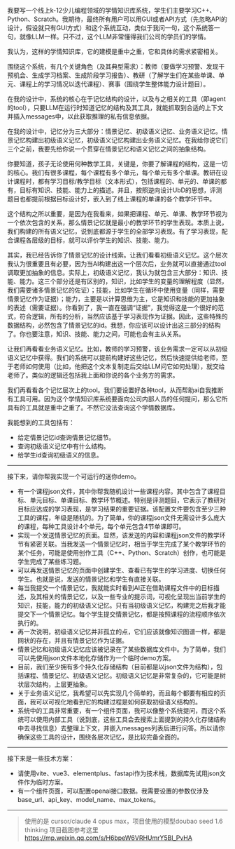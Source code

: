 我要写一个线上k-12少儿编程领域的学情知识库系统，学生们主要学习C++、Python、Scratch。我期待，最终所有用户可以用GUI或者API方式（先忽略API的设计，假设就只有GUI方式）和这个系统互动，类似于我问一句，这个系统答一句，就像LLM一样。只不过，这个LLM非常懂得我们公司的学员们的学情。

我认为，这样的学情知识库，它的建模是重中之重，它和具体的需求紧密相关。

围绕这个系统，有几个关键角色（及其典型需求）：教师（要做学习预警、发现干预机会、生成学习档案、生成阶段学习报告）、教研（了解学生们在某些单课、单元、课程上的学习情况以迭代课程）、赛事（围绕学生整体能力设计题目）。

在我的设计中，系统的核心在于记忆结构的设计，以及与之相关的工具（即agent的tool），只要LLM在运行时知道记忆的结构及其工具，就能抓取到合适的上下文并插入messages中，以此获取推理的私有信息依据。

在我的设计中，记忆分为三大部分：情景记忆、初级语义记忆、业务语义记忆。情景记忆构建出初级语义记忆，初级语义记忆构建出业务语义记忆。在我给你说它们三个之前，我要先给你说一个贯穿在情景记忆和语义记忆之间的抽象结构。

你要知道，孩子无论使用何种教学工具，关键是，你要了解课程的结构，这是一切的核心。我们有很多课程，每个课程有多个单元，每个单元有多个单课。教研在设计课程时，都有学习目标/教学目标（文本形式），包括课程的、单元的、单课的都有，目标有知识、技能、能力上的描述。并且，按照逆向设计UbD的思想，评测题目也都提前根据目标设计好，嵌入到了线上课程的单课的各个教学环节中。

这个结构之所以重要，是因为在我看来，如果把课程、单元、单课、教学环节视为一个依次包含的关系，那么情景记忆就是最小的教学环节的学生表现。本质上说，我们构建的所有语义记忆，说到底都源于学生的全部学习表现。有了学习表现，配合课程各层级的目标，就可以评价学生的知识、技能、能力。

其实，我已经告诉你了情景记忆的设计线索。让我们看看初级语义记忆。这个层次我认为很重要且有必要，因为当AI构建出这一个层次后，业务就可以直接通过tool调取更加抽象的信息。实际上，初级语义记忆，我认为就包含三大部分：知识、技能、能力。这三个部分还是有区别的，知识，比如学生的变量的理解程度（显然，我们需要诸多情景记忆的佐证）；技能，比如学生在循环中使用变量（同样，需要情景记忆作为证据）；能力，主要是以计算思维为主，它是知识和技能的更加抽象的表述（需要证据）。你看到了，我一直在强调“证据”，我觉得这是一个很好的范式，符合逻辑，所有的分析，当然应该基于学习表现作为证据。因此，这些特殊的数据结构，必然包含了情景记忆的id。我想，你应该可以设计出这三部分的结构了。你也要注意，知识、技能、能力之间，可能也会有主从关系。

让我们再看看业务语义记忆。比如，教师的学习预警，该业务需求一定可以从初级语义记忆中获得。我们的系统可以提前构建好这些记忆，然后快速提供给老师，至于老师如何使用（比如，他把这个文本复制走后交给LLM问它如何处理），就交给老师了。类似的逻辑还包括我上面和你说的各个业务方的需求。

我们再看看各个记忆层次上的tool。我们要设置好各种tool，从而帮助ai自我推断有工具可用。因为这个学情知识库系统要面向公司内部人员的任何提问，那么它所具有的工具就是重中之重了。不然它没法查询这个学情数据库。

我能想到的工具包括有：
- 给定情景记忆id查询情景记忆细节。
- 查询初级语义记忆中有什么结构。
- 给学生id查询初级语义的信息。

---
接下来，请你帮我实现一个可运行的迷你demo。
- 有一个课程json文件，其中你帮我随机设计一些课程内容。其中包含了课程目标、单元目标、单课目标、教学环节概述。特别是评测题目，它表示了教研对目标应达成的学习表现，是学习结果的重要证据。该配置文件要包含至少三种工具的课程，年级是随机的。为了简单，你的课程json文件无需设计多么庞大的课程，每种工具设计4个单元，每个单元包含4节单课即可。
- 实现一个发送情景记忆的页面。显然，该发送的内容和课程json文件的教学环节有紧密关联。当我发送一个情景记忆时，相当于学生完成了某个教学环节的某个任务，可能是使用创作工具（C++、Python、Scratch）创作，也可能是学生完成了某些练习题。
- 可以再发送情景记忆的页面中创建学生、查看已有学生的学习进度、切换任何学生。也就是说，发送的情景记忆和学生有直接关联。
- 每当我提交一个情景记忆，我就能实时看到AI正在借助课程文件中的目标描述，及其相关的情景记忆，以及一些专业的提示词，可视化呈现出当前学生的知识，技能，能力的初级语义记忆。只有当初级语义记忆，构建完之后我才能提交下一个情景记忆。每个学生提交情景记忆，都是按照课程的流程顺序依次执行的。
- 再一次说明，初级语义记忆并非孤立的点，它们应该就像知识图谱一样，都是网状的存在，并且有情景记忆作为证据。
- 情景记忆和初级语义记忆应该被记录在了某些数据库文件中。为了简单，我们可以先使用json文件本地化存储作为一个临时demo方案。
- 目前，我们至少拥有多个持久化存储结构（目前都是以json文件为结构），包括课程、情景记忆、初级语义记忆。初级语义记忆是非常复杂的，它可能是树状层次结构，上层更抽象。
- 关于业务语义记忆，我希望可以先实现几个简单的，而且每个都要有相应的页面，我可以可视化地看到它的构建过程是如何获取初级语义结构的。
- 系统中的工具非常重要，有一个组件页面，我可以像整个系统提问，而这个系统可以使用内部工具（说到底，这些工具会去搜索上面提到的持久化存储结构中去寻找信息）去整理上下文，并嵌入messages列表后进行问答。所以请你确保这些工具的设计，围绕各层次记忆，是比较完备全面的。

---
接下来是一些技术方案：
- 请使用vite、vue3、elementplus、fastapi作为技术栈，数据库先试用json文件作为临时方案。
- 有一个组件页面，可以配置openai接口数据。我需要设置的参数仅涉及base_url、api_key、model_name、max_tokens。

---
> 使用的是 cursor/claude 4 opus max，项目使用的模型doubao seed 1.6 thinking
> 项目截图参考这里 https://mp.weixin.qq.com/s/H6bpeW6VRHUmrY5Bl_PvHA
